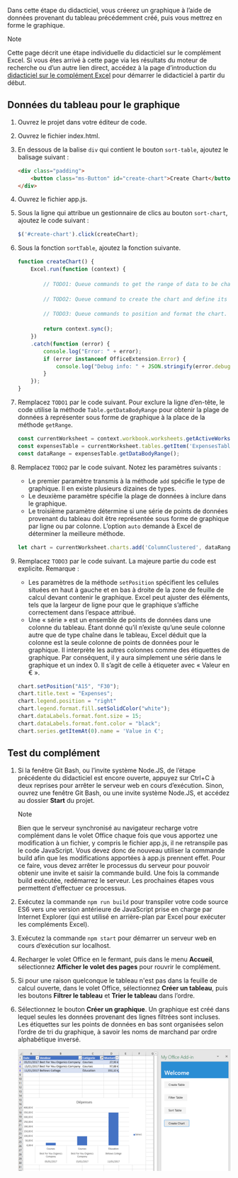 Dans cette étape du didacticiel, vous créerez un graphique à l’aide de données provenant du tableau précédemment créé, puis vous mettrez en forme le graphique.

> [!NOTE]
> Cette page décrit une étape individuelle du didacticiel sur le complément Excel. Si vous êtes arrivé à cette page via les résultats du moteur de recherche ou d’un autre lien direct, accédez à la page d’introduction du [didacticiel sur le complément Excel](../tutorials/excel-tutorial.yml) pour démarrer le didacticiel à partir du début.

## <a name="chart-table-data"></a>Données du tableau pour le graphique

1. Ouvrez le projet dans votre éditeur de code. 
2. Ouvrez le fichier index.html.
3. En dessous de la balise `div` qui contient le bouton `sort-table`, ajoutez le balisage suivant :

    ```html
    <div class="padding">            
        <button class="ms-Button" id="create-chart">Create Chart</button>            
    </div>
    ```

4. Ouvrez le fichier app.js.

5. Sous la ligne qui attribue un gestionnaire de clics au bouton `sort-chart`, ajoutez le code suivant :

    ```js
    $('#create-chart').click(createChart);
    ```

6. Sous la fonction `sortTable`, ajoutez la fonction suivante.

    ```js
    function createChart() {
        Excel.run(function (context) {
            
            // TODO1: Queue commands to get the range of data to be charted.

            // TODO2: Queue command to create the chart and define its type.

            // TODO3: Queue commands to position and format the chart.

            return context.sync();
        })
        .catch(function (error) {
            console.log("Error: " + error);
            if (error instanceof OfficeExtension.Error) {
                console.log("Debug info: " + JSON.stringify(error.debugInfo));
            }
        });
    }
    ``` 

7. Remplacez `TODO1` par le code suivant. Pour exclure la ligne d’en-tête, le code utilise la méthode `Table.getDataBodyRange` pour obtenir la plage de données à représenter sous forme de graphique à la place de la méthode `getRange`.

    ```js
    const currentWorksheet = context.workbook.worksheets.getActiveWorksheet();
    const expensesTable = currentWorksheet.tables.getItem('ExpensesTable');
    const dataRange = expensesTable.getDataBodyRange();
    ``` 

8. Remplacez `TODO2` par le code suivant. Notez les paramètres suivants :
   - Le premier paramètre transmis à la méthode `add` spécifie le type de graphique. Il en existe plusieurs dizaines de types. 
   - Le deuxième paramètre spécifie la plage de données à inclure dans le graphique. 
   - Le troisième paramètre détermine si une série de points de données provenant du tableau doit être représentée sous forme de graphique par ligne ou par colonne. L’option `auto` demande à Excel de déterminer la meilleure méthode.

    ```js
    let chart = currentWorksheet.charts.add('ColumnClustered', dataRange, 'auto');
    ``` 

9. Remplacez `TODO3` par le code suivant. La majeure partie du code est explicite. Remarque :
   - Les paramètres de la méthode `setPosition` spécifient les cellules situées en haut à gauche et en bas à droite de la zone de feuille de calcul devant contenir le graphique. Excel peut ajuster des éléments, tels que la largeur de ligne pour que le graphique s’affiche correctement dans l’espace attribué.
   - Une « série » est un ensemble de points de données dans une colonne du tableau. Étant donné qu’il n’existe qu’une seule colonne autre que de type chaîne dans le tableau, Excel déduit que la colonne est la seule colonne de points de données pour le graphique. Il interprète les autres colonnes comme des étiquettes de graphique. Par conséquent, il y aura simplement une série dans le graphique et un index 0. Il s’agit de celle à étiqueter avec « Valeur en € ». 

    ```js
    chart.setPosition("A15", "F30");
    chart.title.text = "Expenses";
    chart.legend.position = "right"
    chart.legend.format.fill.setSolidColor("white");
    chart.dataLabels.format.font.size = 15;
    chart.dataLabels.format.font.color = "black";
    chart.series.getItemAt(0).name = 'Value in €';
    ``` 

## <a name="test-the-add-in"></a>Test du complément


1. Si la fenêtre Git Bash, ou l’invite système Node.JS, de l’étape précédente du didacticiel est encore ouverte, appuyez sur Ctrl+C à deux reprises pour arrêter le serveur web en cours d’exécution. Sinon, ouvrez une fenêtre Git Bash, ou une invite système Node.JS, et accédez au dossier **Start** du projet.

     > [!NOTE]
     > Bien que le serveur synchronisé au navigateur recharge votre complément dans le volet Office chaque fois que vous apportez une modification à un fichier, y compris le fichier app.js, il ne retranspile pas le code JavaScript. Vous devez donc de nouveau utiliser la commande build afin que les modifications apportées à app.js prennent effet. Pour ce faire, vous devez arrêter le processus du serveur pour pouvoir obtenir une invite et saisir la commande build. Une fois la commande build exécutée, redémarrez le serveur. Les prochaines étapes vous permettent d’effectuer ce processus.

1. Exécutez la commande `npm run build` pour transpiler votre code source ES6 vers une version antérieure de JavaScript prise en charge par Internet Explorer (qui est utilisé en arrière-plan par Excel pour exécuter les compléments Excel).
2. Exécutez la commande `npm start` pour démarrer un serveur web en cours d’exécution sur localhost.
4. Recharger le volet Office en le fermant, puis dans le menu **Accueil**, sélectionnez **Afficher le volet des pages** pour rouvrir le complément.
5. Si pour une raison quelconque le tableau n'est pas dans la feuille de calcul ouverte, dans le volet Office, sélectionnez **Créer un tableau**, puis les boutons **Filtrer le tableau** et **Trier le tableau** dans l’ordre.
6. Sélectionnez le bouton **Créer un graphique**. Un graphique est créé dans lequel seules les données provenant des lignes filtrées sont incluses. Les étiquettes sur les points de données en bas sont organisées selon l’ordre de tri du graphique, à savoir les noms de marchand par ordre alphabétique inversé.

    ![Didacticiel Excel - Créer un graphique](../images/excel-tutorial-create-chart.png)

